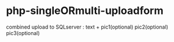# php-singleORmulti-uploadform
combined upload to SQLserver : text + pic1(optional) pic2(optional) pic3(optional)
